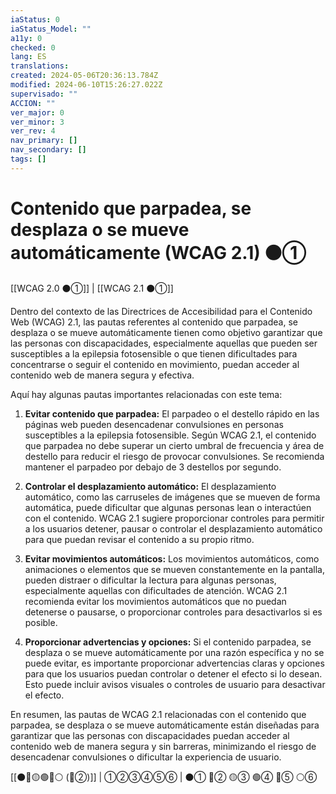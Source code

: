 ```yaml
---
iaStatus: 0
iaStatus_Model: ""
a11y: 0
checked: 0
lang: ES
translations: 
created: 2024-05-06T20:36:13.784Z
modified: 2024-06-10T15:26:27.022Z
supervisado: ""
ACCION: ""
ver_major: 0
ver_minor: 3
ver_rev: 4
nav_primary: []
nav_secondary: []
tags: []
---
```

# Contenido que parpadea, se desplaza o se mueve automáticamente (WCAG 2.1)  ⚫①

[[WCAG 2.0 ⚫①]] | [[WCAG 2.1 ⚫①]]

Dentro del contexto de las Directrices de Accesibilidad para el Contenido Web (WCAG) 2.1, las pautas referentes al contenido que parpadea, se desplaza o se mueve automáticamente tienen como objetivo garantizar que las personas con discapacidades, especialmente aquellas que pueden ser susceptibles a la epilepsia fotosensible o que tienen dificultades para concentrarse o seguir el contenido en movimiento, puedan acceder al contenido web de manera segura y efectiva.

Aquí hay algunas pautas importantes relacionadas con este tema:

1. **Evitar contenido que parpadea:** El parpadeo o el destello rápido en las páginas web pueden desencadenar convulsiones en personas susceptibles a la epilepsia fotosensible. Según WCAG 2.1, el contenido que parpadea no debe superar un cierto umbral de frecuencia y área de destello para reducir el riesgo de provocar convulsiones. Se recomienda mantener el parpadeo por debajo de 3 destellos por segundo.

2. **Controlar el desplazamiento automático:** El desplazamiento automático, como las carruseles de imágenes que se mueven de forma automática, puede dificultar que algunas personas lean o interactúen con el contenido. WCAG 2.1 sugiere proporcionar controles para permitir a los usuarios detener, pausar o controlar el desplazamiento automático para que puedan revisar el contenido a su propio ritmo.

3. **Evitar movimientos automáticos:** Los movimientos automáticos, como animaciones o elementos que se mueven constantemente en la pantalla, pueden distraer o dificultar la lectura para algunas personas, especialmente aquellas con dificultades de atención. WCAG 2.1 recomienda evitar los movimientos automáticos que no puedan detenerse o pausarse, o proporcionar controles para desactivarlos si es posible.

4. **Proporcionar advertencias y opciones:** Si el contenido parpadea, se desplaza o se mueve automáticamente por una razón específica y no se puede evitar, es importante proporcionar advertencias claras y opciones para que los usuarios puedan controlar o detener el efecto si lo desean. Esto puede incluir avisos visuales o controles de usuario para desactivar el efecto.

En resumen, las pautas de WCAG 2.1 relacionadas con el contenido que parpadea, se desplaza o se mueve automáticamente están diseñadas para garantizar que las personas con discapacidades puedan acceder al contenido web de manera segura y sin barreras, minimizando el riesgo de desencadenar convulsiones o dificultar la experiencia de usuario.

[[⚫🔴🟡🟢🔵⚪ (🔴②)]] | ①②③④⑤⑥ | ⚫① 🔴② 🟡③ 🟢④ 🔵⑤ ⚪⑥